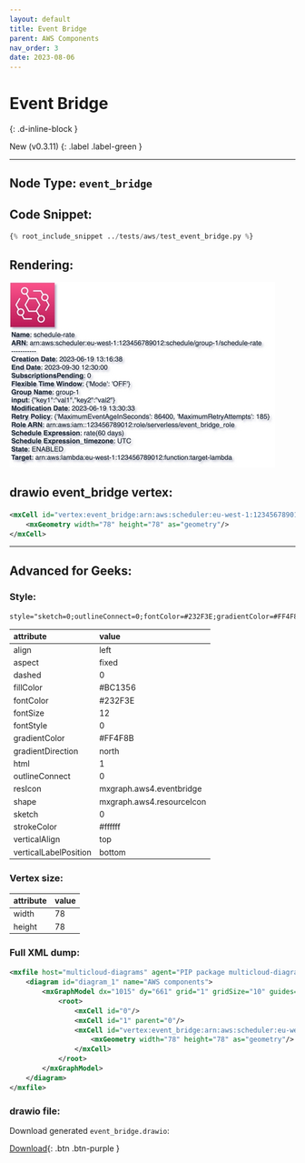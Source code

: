 ```yaml
---
layout: default
title: Event Bridge
parent: AWS Components
nav_order: 3
date: 2023-08-06
---
```


# Event Bridge
{: .d-inline-block }

New (v0.3.11)
{: .label .label-green }


---

## Node Type: ``event_bridge``

## Code Snippet:

```python
{% root_include_snippet ../tests/aws/test_event_bridge.py %}
```

## Rendering:

![lambda](output/jpg/event_bridge.jpg)

## drawio event_bridge vertex:

```xml
<mxCell id="vertex:event_bridge:arn:aws:scheduler:eu-west-1:123456789012:schedule/group-1/schedule-rate" parent="1" vertex="1">
    <mxGeometry width="78" height="78" as="geometry"/>
</mxCell>
```
---

## Advanced for Geeks:

### Style:
```html
style="sketch=0;outlineConnect=0;fontColor=#232F3E;gradientColor=#FF4F8B;gradientDirection=north;fillColor=#BC1356;strokeColor=#ffffff;dashed=0;verticalLabelPosition=bottom;verticalAlign=top;align=left;html=1;fontSize=12;fontStyle=0;aspect=fixed;shape=mxgraph.aws4.resourceIcon;resIcon=mxgraph.aws4.eventbridge;"
```

| attribute | value |
|:----------|:------|
|align| left |
|aspect| fixed |
|dashed| 0 |
|fillColor| #BC1356 |
|fontColor| #232F3E |
|fontSize| 12 |
|fontStyle| 0 |
|gradientColor| #FF4F8B |
|gradientDirection| north |
|html| 1 |
|outlineConnect| 0 |
|resIcon| mxgraph.aws4.eventbridge |
|shape| mxgraph.aws4.resourceIcon |
|sketch| 0 |
|strokeColor| #ffffff |
|verticalAlign| top |
|verticalLabelPosition| bottom |

### Vertex size:

| attribute | value |
|:---------|:-----------|
| width    | 78  |
| height   |78|

### Full XML dump:
```xml
<mxfile host="multicloud-diagrams" agent="PIP package multicloud-diagrams. Generate resources in draw.io compatible format for Cloud infrastructure. Copyrights @ Roman Tsypuk 2023. MIT license." type="MultiCloud">
    <diagram id="diagram_1" name="AWS components">
        <mxGraphModel dx="1015" dy="661" grid="1" gridSize="10" guides="1" tooltips="1" connect="1" arrows="1" fold="1" page="1" pageScale="1" pageWidth="850" pageHeight="1100" math="0" shadow="1">
            <root>
                <mxCell id="0"/>
                <mxCell id="1" parent="0"/>
                <mxCell id="vertex:event_bridge:arn:aws:scheduler:eu-west-1:123456789012:schedule/group-1/schedule-rate" value="&lt;b&gt;Name&lt;/b&gt;: schedule-rate&lt;BR&gt;&lt;b&gt;ARN&lt;/b&gt;: arn:aws:scheduler:eu-west-1:123456789012:schedule/group-1/schedule-rate&lt;BR&gt;-----------&lt;BR&gt;&lt;b&gt;Creation Date&lt;/b&gt;: 2023-06-19 13:16:38&lt;BR&gt;&lt;b&gt;End Date&lt;/b&gt;: 2023-09-30 12:30:00&lt;BR&gt;&lt;b&gt;SubscriptionsPending&lt;/b&gt;: 0&lt;BR&gt;&lt;b&gt;Flexible Time Window&lt;/b&gt;: {'Mode': 'OFF'}&lt;BR&gt;&lt;b&gt;Group Name&lt;/b&gt;: group-1&lt;BR&gt;&lt;b&gt;input&lt;/b&gt;: {&quot;key1&quot;:&quot;val1&quot;,&quot;key2&quot;:&quot;val2&quot;}&lt;BR&gt;&lt;b&gt;Modification Date&lt;/b&gt;: 2023-06-19 13:30:33&lt;BR&gt;&lt;b&gt;Retry Policy&lt;/b&gt;: {'MaximumEventAgeInSeconds': 86400, 'MaximumRetryAttempts': 185}&lt;BR&gt;&lt;b&gt;Role ARN&lt;/b&gt;: arn:aws:iam::123456789012:role/serverless/event_bridge_role&lt;BR&gt;&lt;b&gt;Schedule Expression&lt;/b&gt;: rate(60 days)&lt;BR&gt;&lt;b&gt;Schedule Expression_timezone&lt;/b&gt;: UTC&lt;BR&gt;&lt;b&gt;State&lt;/b&gt;: ENABLED&lt;BR&gt;&lt;b&gt;Target&lt;/b&gt;: arn:aws:lambda:eu-west-1:123456789012:function:target-lambda" style="sketch=0;outlineConnect=0;fontColor=#232F3E;gradientColor=#FF4F8B;gradientDirection=north;fillColor=#BC1356;strokeColor=#ffffff;dashed=0;verticalLabelPosition=bottom;verticalAlign=top;align=left;html=1;fontSize=12;fontStyle=0;aspect=fixed;shape=mxgraph.aws4.resourceIcon;resIcon=mxgraph.aws4.eventbridge;" parent="1" vertex="1">
                    <mxGeometry width="78" height="78" as="geometry"/>
                </mxCell>
            </root>
        </mxGraphModel>
    </diagram>
</mxfile>
```

### drawio file:

Download generated ``event_bridge.drawio``:

[Download](output/drawio/event_bridge.drawio){: .btn .btn-purple }